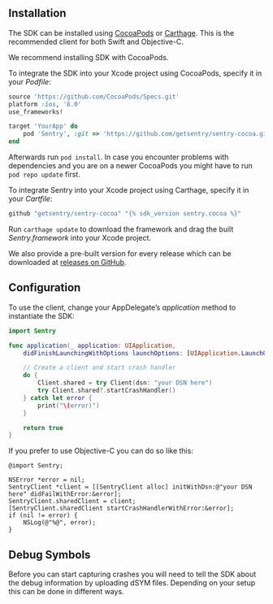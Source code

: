 ## Installation

The SDK can be installed using [CocoaPods](http://cocoapods.org) or [Carthage](https://github.com/Carthage/Carthage). This is the recommended client for both Swift and Objective-C.

We recommend installing SDK with CocoaPods.

To integrate the SDK into your Xcode project using CocoaPods, specify it in your _Podfile_:

```ruby
source 'https://github.com/CocoaPods/Specs.git'
platform :ios, '8.0'
use_frameworks!

target 'YourApp' do
    pod 'Sentry', :git => 'https://github.com/getsentry/sentry-cocoa.git', :tag => '{% sdk_version sentry.cocoa %}'
end
```

Afterwards run `pod install`. In case you encounter problems with dependencies and you are on a newer CocoaPods you might have to run `pod repo update` first.

To integrate Sentry into your Xcode project using Carthage, specify it in your _Cartfile_:

```ruby
github "getsentry/sentry-cocoa" "{% sdk_version sentry.cocoa %}"
```

Run `carthage update` to download the framework and drag the built _Sentry.framework_ into your Xcode project.

We also provide a pre-built version for every release which can be downloaded at [releases on GitHub](https://github.com/getsentry/sentry-cocoa/releases).

## Configuration

To use the client, change your AppDelegate’s _application_ method to instantiate the SDK:

```swift
import Sentry

func application(_ application: UIApplication,
    didFinishLaunchingWithOptions launchOptions: [UIApplication.LaunchOptionsKey: Any]?) -> Bool {

    // Create a client and start crash handler
    do {
        Client.shared = try Client(dsn: "your DSN here")
        try Client.shared?.startCrashHandler()
    } catch let error {
        print("\(error)")
    }

    return true
}
```

If you prefer to use Objective-C you can do so like this:

```objc
@import Sentry;

NSError *error = nil;
SentryClient *client = [[SentryClient alloc] initWithDsn:@"your DSN here" didFailWithError:&error];
SentryClient.sharedClient = client;
[SentryClient.sharedClient startCrashHandlerWithError:&error];
if (nil != error) {
    NSLog(@"%@", error);
}
```

## Debug Symbols

Before you can start capturing crashes you will need to tell the SDK about the debug information by uploading dSYM files. Depending on your setup this can be done in different ways.

<!--
- [With Bitcode]({%- link _documentation/clients/cocoa/dsym.md -%}#dsym-with-bitcode)
- [Without Bitcode]({%- link _documentation/clients/cocoa/dsym.md -%}#dsym-without-bitcode)
-->
